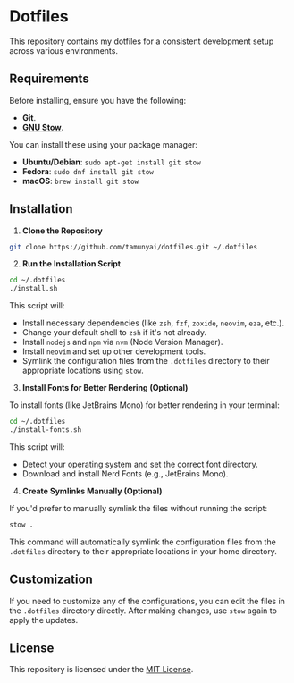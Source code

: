 # Dotfiles

This repository contains my dotfiles for a consistent development setup across various environments.

## Requirements

Before installing, ensure you have the following:

- **Git**.
- [**GNU Stow**](https://www.gnu.org/software/stow/).

You can install these using your package manager:

- **Ubuntu/Debian**: `sudo apt-get install git stow`
- **Fedora**: `sudo dnf install git stow`
- **macOS**: `brew install git stow`

## Installation

1. **Clone the Repository**

```bash
git clone https://github.com/tamunyai/dotfiles.git ~/.dotfiles
```

2. **Run the Installation Script**

```bash
cd ~/.dotfiles
./install.sh
```

This script will:

- Install necessary dependencies (like `zsh`, `fzf`, `zoxide`, `neovim`, `eza`, etc.).
- Change your default shell to `zsh` if it's not already.
- Install `nodejs` and `npm` via `nvm` (Node Version Manager).
- Install `neovim` and set up other development tools.
- Symlink the configuration files from the `.dotfiles` directory to their appropriate locations using `stow`.

3. **Install Fonts for Better Rendering (Optional)**

To install fonts (like JetBrains Mono) for better rendering in your terminal:

```bash
cd ~/.dotfiles
./install-fonts.sh
```

This script will:

- Detect your operating system and set the correct font directory.
- Download and install Nerd Fonts (e.g., JetBrains Mono).

4. **Create Symlinks Manually (Optional)**

If you'd prefer to manually symlink the files without running the script:

```bash
stow .
```

This command will automatically symlink the configuration files from the `.dotfiles` directory to their appropriate locations in your home directory.

## Customization

If you need to customize any of the configurations, you can edit the files in the `.dotfiles` directory directly. After making changes, use `stow` again to apply the updates.

## License

This repository is licensed under the [MIT License](LICENSE).
